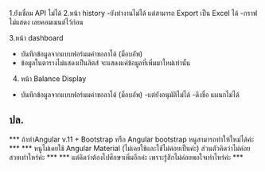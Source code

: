 1.ยังเชื่อม API ไม่ได้
2.หน้า history 
   -ยังทำงานไม่ได้ แต่สามารถ Export เป็น Excel ได้
   -กราฟไม่แสดง เลยคอมเมนต์ไว้ก่อน

3.หน้า dashboard 
 - บันทึกข้อมูลจากแบบฟอร์มมคำขอลาได้ (ม็อบอัพ)
 - ข้อมูลในตารางไม่แสดงเป็นลิตส์ จะแสดงแค่ข้อมูลที่เพิ่มมาใหม่เท่านั้น
 
4. หน้า Balance Display
- บันทึกข้อมูลจากแบบฟอร์มมคำขอลาได้ (ม็อบอัพ)
-แต่ยังอนุมัติไม่ได้
-ดึงชื่อ แผนกไม่ได้

## ปล.
*** ถ้าทำAngular v.11 + Bootstrap หรือ Angular bootstrap หนูสามารถทำให้ใหม่ได้ค่ะ ***
*** หนูไม่เคยใช้ Angular Material (ไม่เคยใช้และใช้ไม่ค่อยเป็นค่ะ) ส่วนตัวคิดว่าไม่ค่อยสวยเท่าไหร่ค่ะ ***
*** แต่คิดว่าต้องไปศึกษาเพิ่มอีกค่ะ เพราะรู้สึกไม่ค่อยพอใจเท่าไหร่ค่ะ ***
